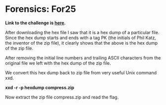 # Forensics: For25

**Link to the challenge is [here](http://www.bugsbunnyctf.me/challenges#For25).**

After downloading the hex file I saw that it is a hex dump of a particular file. Since the hex dump starts and ends with a tag PK (the initials of Phil Katz, the inventor of the zip file), it clearly shows that the above is the hex dump of the zip file.

After removing the initial line numbers and trailing ASCII characters from the original file we left with the hex dump of the zip file.

We convert this hex dump back to zip file from very useful Unix command xxd.

**xxd -r -p hexdump compress.zip**

Now extract the zip file compress.zip and read the flag.
